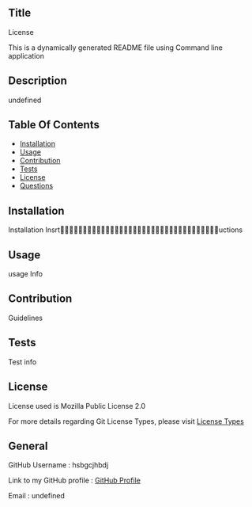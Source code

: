 
## Title
License

This is a dynamically generated README file using Command line application

## Description

undefined

## Table Of Contents

* [Installation](##-Installation)
* [Usage](##-Usage)
* [Contribution](##-Contribution)
* [Tests](##-Tests)
* [License](##-License)
* [Questions](##-General)

## Installation

Installation Insrtuctions

## Usage

usage Info

## Contribution

Guidelines

## Tests
Test info

## License

License used is Mozilla Public License 2.0

For more details regarding Git License Types, please visit [License Types](https://choosealicense.com/licenses/)

## General

GitHub Username : hsbgcjhbdj

Link to my GitHub profile : [GitHub Profile](https://github.com/hsbgcjhbdj)

Email : undefined
